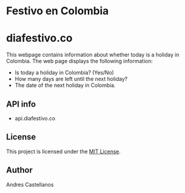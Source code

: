 # Festivo en Colombia
# diafestivo.co 

This webpage contains information about whether today is a holiday in Colombia. The web page displays the following information:

- Is today a holiday in Colombia? (Yes/No)
- How many days are left until the next holiday?
- The date of the next holiday in Colombia.

## API info 

- api.diafestivo.co

## License

This project is licensed under the [MIT License](LICENSE).

## Author

Andres Castellanos
